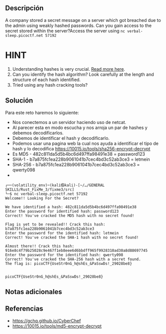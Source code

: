 ## **Descripción**
A company stored a secret message on a server which got breached due to the admin using weakly hashed passwords. Can you gain access to the secret stored within the server?Access the server using `nc verbal-sleep.picoctf.net 57192`

# **HINT**
1. Understanding hashes is very crucial. [Read more here](https://primer.picoctf.org/#_hashing).
2. Can you identify the hash algorithm? Look carefully at the length and structure of each hash identified.
3. Tried using any hash cracking tools?
## **Solución** 
Para este reto haremos lo siguiente:
- Nos conectemos a un servidor haciendo uso de netcat.
- Al parecer esta en modo escucha y nos arroja un par de hashes y debemos decodificarlos.
- Debemos de identificar el hash y decodificarlo.
- Podemos usar una pagina web la cual nos ayuda a identificar el tipo de hash y lo decodifica https://10015.io/tools/sha256-encrypt-decrypt
- Es MD5 - 482c811da5d5b4bc6d497ffa98491e38 = password123
- SHA-1 - b7a875fc1ea228b9061041b7cec4bd3c52ab3ce3 = letmein
- SHA-256 - b7a875fc1ea228b9061041b7cec4bd3c52ab3ce3 = qwerty098
-
```
┌──(volatility_env)─(kali㉿kali)-[~/…/GENERAL SKILLS/Rust_FixMe_3/fixme3/src]
└─$ nc verbal-sleep.picoctf.net 57192
Welcome!! Looking For the Secret?

We have identified a hash: 482c811da5d5b4bc6d497ffa98491e38
Enter the password for identified hash: password123
Correct! You've cracked the MD5 hash with no secret found!

Flag is yet to be revealed!! Crack this hash: b7a875fc1ea228b9061041b7cec4bd3c52ab3ce3
Enter the password for the identified hash: letmein
Correct! You've cracked the SHA-1 hash with no secret found!

Almost there!! Crack this hash: 916e8c4f79b25028c9e467f1eb8eee6d6bbdff965f9928310ad30a8d88697745
Enter the password for the identified hash: qwerty098
Correct! You've cracked the SHA-256 hash with a secret found. 
The flag is: picoCTF{UseStr0nG_h@shEs_&PaSswDs!_29028be8}


picoCTF{UseStr0nG_h@shEs_&PaSswDs!_29028be8}

```

## **Notas adicionales**

## **Referencias**
- https://gchq.github.io/CyberChef
- https://10015.io/tools/md5-encrypt-decrypt
